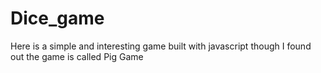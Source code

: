 # Dice_game

Here is a simple and interesting game built with javascript
though I found out the game is called Pig Game
